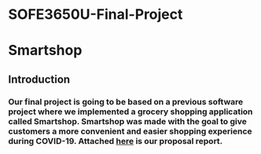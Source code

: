 # SOFE3650U-Final-Project

# Smartshop

## Introduction

### Our final project is going to be based on a previous software project where we implemented a grocery shopping application called Smartshop. Smartshop was made with the goal to give customers a more convenient and easier shopping experience during COVID-19. Attached [here](https://github.com/nivethagnan/SOFE3650U-Final-Project/blob/main/Project%20Proposal/Project%20Proposal_GRP8.pdf) is our proposal report. 
